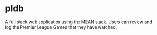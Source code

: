# pldb
A full stack web application using the MEAN stack. Users can review and log the Premier League Games that they have watched.
